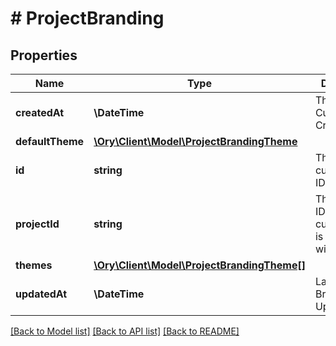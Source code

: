 # # ProjectBranding

## Properties

Name | Type | Description | Notes
------------ | ------------- | ------------- | -------------
**createdAt** | **\DateTime** | The Customization Creation Date | [readonly]
**defaultTheme** | [**\Ory\Client\Model\ProjectBrandingTheme**](ProjectBrandingTheme.md) |  |
**id** | **string** | The customization ID. | [readonly]
**projectId** | **string** | The Project&#39;s ID this customization is associated with |
**themes** | [**\Ory\Client\Model\ProjectBrandingTheme[]**](ProjectBrandingTheme.md) |  |
**updatedAt** | **\DateTime** | Last Time Branding was Updated | [readonly]

[[Back to Model list]](../../README.md#models) [[Back to API list]](../../README.md#endpoints) [[Back to README]](../../README.md)
